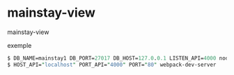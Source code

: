 # mainstay-view
mainstay-view

exemple

```perl
$ DB_NAME=mainstay1 DB_PORT=27017 DB_HOST=127.0.0.1 LISTEN_API=4000 node ./src/api.js
$ HOST_API="localhost" PORT_API="4000" PORT="80" webpack-dev-server
```
